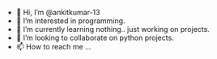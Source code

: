 - 👋 Hi, I’m @ankitkumar-13
- 👀 I’m interested in programming.
- 🌱 I’m currently learning nothing.. just working on projects.
- 💞️ I’m looking to collaborate on python projects.
- 📫 How to reach me ...

<!---
ankitkumar-13/ankitkumar-13 is a ✨ special ✨ repository because its `README.md` (this file) appears on your GitHub profile.
You can click the Preview link to take a look at your changes.
--->
